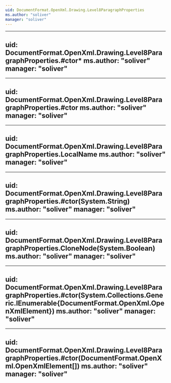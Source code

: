 ```yaml
---
uid: DocumentFormat.OpenXml.Drawing.Level8ParagraphProperties
ms.author: "soliver"
manager: "soliver"
---
```


---
uid: DocumentFormat.OpenXml.Drawing.Level8ParagraphProperties.#ctor*
ms.author: "soliver"
manager: "soliver"
---

---
uid: DocumentFormat.OpenXml.Drawing.Level8ParagraphProperties.#ctor
ms.author: "soliver"
manager: "soliver"
---

---
uid: DocumentFormat.OpenXml.Drawing.Level8ParagraphProperties.LocalName
ms.author: "soliver"
manager: "soliver"
---

---
uid: DocumentFormat.OpenXml.Drawing.Level8ParagraphProperties.#ctor(System.String)
ms.author: "soliver"
manager: "soliver"
---

---
uid: DocumentFormat.OpenXml.Drawing.Level8ParagraphProperties.CloneNode(System.Boolean)
ms.author: "soliver"
manager: "soliver"
---

---
uid: DocumentFormat.OpenXml.Drawing.Level8ParagraphProperties.#ctor(System.Collections.Generic.IEnumerable{DocumentFormat.OpenXml.OpenXmlElement})
ms.author: "soliver"
manager: "soliver"
---

---
uid: DocumentFormat.OpenXml.Drawing.Level8ParagraphProperties.#ctor(DocumentFormat.OpenXml.OpenXmlElement[])
ms.author: "soliver"
manager: "soliver"
---
